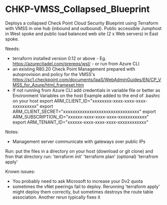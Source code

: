# CHKP-VMSS_Collapsed_Blueprint
Deploys a collapsed Check Point Cloud Security Blueprint using Terraform with VMSS in one hub (inbound and outbound).
Public accessible Jumphost in West spoke and public load balanced web site (2 x Web servers) in East spoke.

Needs:
- terraform installed version 0.12 or above
        - Eg. https://azurecitadel.com/prereqs/wsl/
        - or run from Azure CLI
- an existing R80.20 Check Point Management prepared with autoprovision and policy for the VMSS's
    https://sc1.checkpoint.com/documents/IaaS/WebAdminGuides/EN/CP_VMSS_for_Azure/html_frameset.htm
- If not running from Azure CLI add credentials in variable file or better as Environment Variables on the host
    Example added to the end of .bashrc on your host
        export ARM_CLIENT_ID="xxxxxxxx-xxxx-xxxx-xxxx-xxxxxxxxxx"
        export ARM_CLIENT_SECRET="xxxxxxxxxxxxxxxxxxxxxxxxxxxxxxxx"
        export ARM_SUBSCRIPTION_ID="xxxxxx-xxxx-xxxx-xxxx-xxxxxxxxxxxx"
        export ARM_TENANT_ID="xxxxxx-xxxx-xxxx-xxxx-xxxxxxxxxxxx"

Notes:
- Management server communicate with gateways over public IPs

Run:
put the files in a directory on your host (download or git clone) and fron that directory run:
'terraform init'
'terraform plan' (optional)
'terrafrom apply'

Known issues:
- You probably need to ask Microsoft to increase your Dv2 quota
- sometimes the vNet peerings fail to deploy.
  Rerunning 'terraform apply' might deploy them correctly, but sometimes destroys the route table association.
  Another rerun typically fixes it
